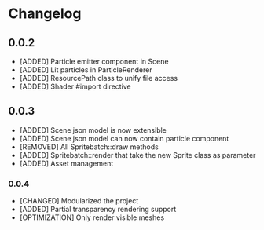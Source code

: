 # Changelog

## 0.0.2

- [ADDED] Particle emitter component in Scene
- [ADDED] Lit particles in ParticleRenderer
- [ADDED] ResourcePath class to unify file access
- [ADDED] Shader #import directive

## 0.0.3
- [ADDED] Scene json model is now extensible
- [ADDED] Scene json model can now contain particle component
- [REMOVED] All Spritebatch::draw methods
- [ADDED] Spritebatch::render that take the new Sprite class as parameter
- [ADDED] Asset management

### 0.0.4
- [CHANGED] Modularized the project
- [ADDED] Partial transparency rendering support
- [OPTIMIZATION] Only render visible meshes